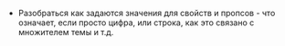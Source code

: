 * Разобраться как задаются значения для свойств и пропсов - что означает, если просто цифра, или строка, как это связано с множителем темы и т.д.